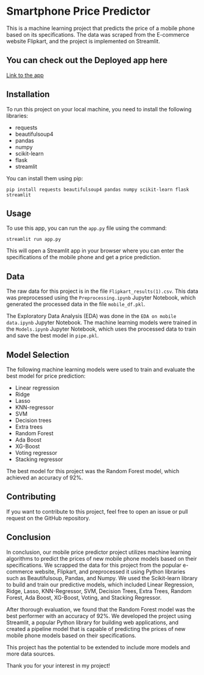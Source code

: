 <html>
<body>
<h1>Smartphone Price Predictor</h1>
<p>This is a machine learning project that predicts the price of a mobile phone based on its specifications. The data was scraped from the E-commerce website Flipkart, and the project is implemented on Streamlit.</p>
<h2>You can check out the Deployed app here</h2>
<a href="https://smartphone-price-predictions.onrender.com">Link to the app</a>
<h2>Installation</h2>
<p>To run this project on your local machine, you need to install the following libraries:</p>
<ul>
<li>requests</li>
<li>beautifulsoup4</li>
<li>pandas</li>
<li>numpy</li>
<li>scikit-learn</li>
<li>flask</li>
<li>streamlit</li>
</ul>
<p>You can install them using pip:</p>
<code>pip install requests beautifulsoup4 pandas numpy scikit-learn flask streamlit</code>
<h2>Usage</h2>
<p>To use this app, you can run the <code>app.py</code> file using the command:</p>
<code>streamlit run app.py</code>
<p>This will open a Streamlit app in your browser where you can enter the specifications of the mobile phone and get a price prediction.</p>
<h2>Data</h2>
<p>The raw data for this project is in the file <code>Flipkart_results(1).csv</code>. This data was preprocessed using the <code>Preprocessing.ipynb</code> Jupyter Notebook, which generated the processed data in the file <code>mobile_df.pkl</code>.</p>
<p>The Exploratory Data Analysis (EDA) was done in the <code>EDA on mobile data.ipynb</code> Jupyter Notebook. The machine learning models were trained in the <code>Models.ipynb</code> Jupyter Notebook, which uses the processed data to train and save the best model in <code>pipe.pkl</code>.</p>
<h2>Model Selection</h2>
<p>The following machine learning models were used to train and evaluate the best model for price prediction:</p>
<ul>
<li>Linear regression</li>
<li>Ridge</li>
<li>Lasso</li>
<li>KNN-regressor</li>
<li>SVM</li>
<li>Decision trees</li>
<li>Extra trees</li>
<li>Random Forest</li>
<li>Ada Boost</li>
<li>XG-Boost</li>
<li>Voting regressor</li>
<li>Stacking regressor</li>
</ul>
<p>The best model for this project was the Random Forest model, which achieved an accuracy of 92%.</p>
<h2>Contributing</h2>
<p>If you want to contribute to this project, feel free to open an issue or pull request on the GitHub repository.</p>
<h2>Conclusion</h2>
<p>In conclusion, our mobile price predictor project utilizes machine learning algorithms to predict the prices of new mobile phone models based on their specifications. We scrapped the data for this project from the popular e-commerce website, Flipkart, and preprocessed it using Python libraries such as Beautifulsoup, Pandas, and Numpy. We used the Scikit-learn library to build and train our predictive models, which included Linear Regression, Ridge, Lasso, KNN-Regressor, SVM, Decision Trees, Extra Trees, Random Forest, Ada Boost, XG-Boost, Voting, and Stacking Regressor.</p>
<p>After thorough evaluation, we found that the Random Forest model was the best performer with an accuracy of 92%. We developed the project using Streamlit, a popular Python library for building web applications, and created a pipeline model that is capable of predicting the prices of new mobile phone models based on their specifications.</p>
<p>This project has the potential to be extended to include more models and more data sources.</p>
<p>Thank you for your interest in my project!</p>
</body>
</html>
